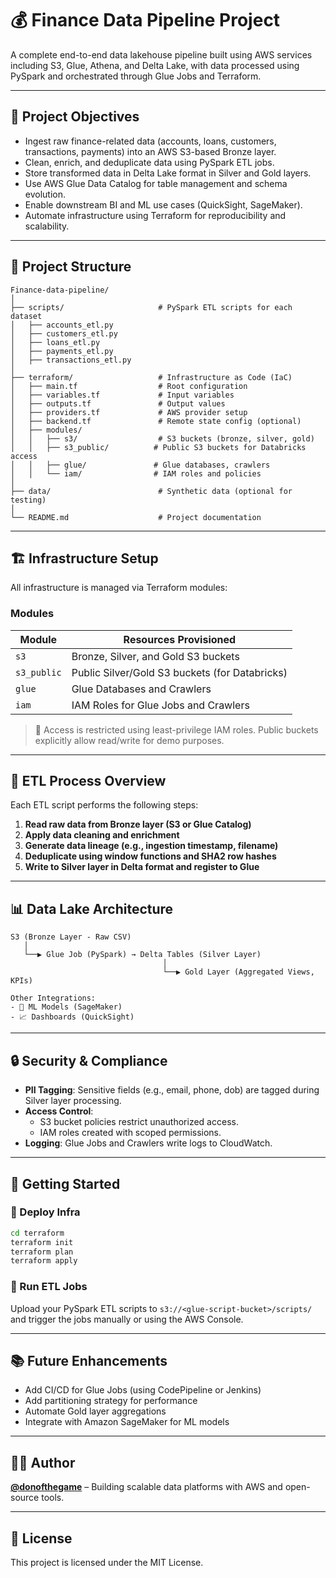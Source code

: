 
# 💰 Finance Data Pipeline Project

A complete end-to-end data lakehouse pipeline built using AWS services including S3, Glue, Athena, and Delta Lake, with data processed using PySpark and orchestrated through Glue Jobs and Terraform.

---

## 📌 Project Objectives

- Ingest raw finance-related data (accounts, loans, customers, transactions, payments) into an AWS S3-based Bronze layer.
- Clean, enrich, and deduplicate data using PySpark ETL jobs.
- Store transformed data in Delta Lake format in Silver and Gold layers.
- Use AWS Glue Data Catalog for table management and schema evolution.
- Enable downstream BI and ML use cases (QuickSight, SageMaker).
- Automate infrastructure using Terraform for reproducibility and scalability.

---

## 📁 Project Structure

```
Finance-data-pipeline/
│
├── scripts/                     # PySpark ETL scripts for each dataset
│   ├── accounts_etl.py
│   ├── customers_etl.py
│   ├── loans_etl.py
│   ├── payments_etl.py
│   ├── transactions_etl.py
│
├── terraform/                   # Infrastructure as Code (IaC)
│   ├── main.tf                  # Root configuration
│   ├── variables.tf             # Input variables
│   ├── outputs.tf               # Output values
│   ├── providers.tf             # AWS provider setup
│   ├── backend.tf               # Remote state config (optional)
│   ├── modules/
│   │   ├── s3/                  # S3 buckets (bronze, silver, gold)
│   │   ├── s3_public/          # Public S3 buckets for Databricks access
│   │   ├── glue/               # Glue databases, crawlers
│   │   └── iam/                # IAM roles and policies
│
├── data/                        # Synthetic data (optional for testing)
│
└── README.md                    # Project documentation
```

---

## 🏗️ Infrastructure Setup

All infrastructure is managed via Terraform modules:

### Modules

| Module       | Resources Provisioned                     |
|--------------|--------------------------------------------|
| `s3`         | Bronze, Silver, and Gold S3 buckets       |
| `s3_public`  | Public Silver/Gold S3 buckets (for Databricks) |
| `glue`       | Glue Databases and Crawlers               |
| `iam`        | IAM Roles for Glue Jobs and Crawlers      |

> 🔐 Access is restricted using least-privilege IAM roles. Public buckets explicitly allow read/write for demo purposes.

---

## 🔁 ETL Process Overview

Each ETL script performs the following steps:

1. **Read raw data from Bronze layer (S3 or Glue Catalog)**
2. **Apply data cleaning and enrichment**
3. **Generate data lineage (e.g., ingestion timestamp, filename)**
4. **Deduplicate using window functions and SHA2 row hashes**
5. **Write to Silver layer in Delta format and register to Glue**

---

## 📊 Data Lake Architecture

```
S3 (Bronze Layer - Raw CSV)
   │
   └──▶ Glue Job (PySpark) → Delta Tables (Silver Layer)
                                  │
                                  └──▶ Gold Layer (Aggregated Views, KPIs)

Other Integrations:
- 🧠 ML Models (SageMaker)
- 📈 Dashboards (QuickSight)
```

---

## 🔒 Security & Compliance

- **PII Tagging**: Sensitive fields (e.g., email, phone, dob) are tagged during Silver layer processing.
- **Access Control**:
  - S3 bucket policies restrict unauthorized access.
  - IAM roles created with scoped permissions.
- **Logging**: Glue Jobs and Crawlers write logs to CloudWatch.

---

## 🚀 Getting Started

### 🧱 Deploy Infra

```bash
cd terraform
terraform init
terraform plan
terraform apply
```

### 🧪 Run ETL Jobs

Upload your PySpark ETL scripts to `s3://<glue-script-bucket>/scripts/` and trigger the jobs manually or using the AWS Console.

---

## 📚 Future Enhancements

- Add CI/CD for Glue Jobs (using CodePipeline or Jenkins)
- Add partitioning strategy for performance
- Automate Gold layer aggregations
- Integrate with Amazon SageMaker for ML models

---

## 🧑‍💻 Author

**[@donofthegame](https://github.com/donofthegame)** – Building scalable data platforms with AWS and open-source tools.

---

## 📝 License

This project is licensed under the MIT License.
